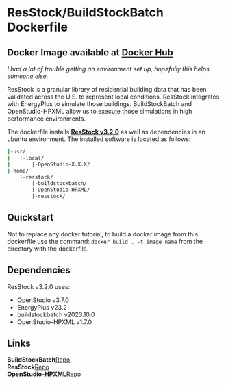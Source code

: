 # ResStock/BuildStockBatch Dockerfile  

## Docker Image available at [Docker Hub](https://hub.docker.com/repository/docker/joshuaedwardhammond/resstock/general)  

*I had a lot of trouble getting an environment set up, hopefully this helps someone else.*  

ResStock is a granular library of residential building data that has been validated across the U.S. to represent local conditions. ResStock integrates with EnergyPlus to simulate those buildings. BuildStockBatch and OpenStudio-HPXML allow us to execute those simulations in high performance environments.  

The dockerfile installs [**ResStock v3.2.0**](https://github.com/NREL/resstock/releases/tag/v3.2.0) as well as dependencies in an ubuntu environment. The installed software is located as follows:  

```bash
|-usr/
|   |-local/
|       |-OpenStudio-X.X.X/
|-home/
    |-resstock/
        |-buildstockbatch/
        |-OpenStudio-HPXML/
        |-resstock/
```

## Quickstart  

Not to replace any docker tutorial, to build a docker image from this dockerfile use the command: `docker build . -t image_name` from the directory with the dockerfile.  

## Dependencies  

ResStock v3.2.0 uses:

* OpenStudio v3.7.0  
* EnergyPlus v23.2  
* buildstockbatch v2023.10.0  
* OpenStudio-HPXML v1.7.0  

## Links  

**BuildStockBatch**[Repo](https://github.com/NREL/buildstockbatch/)  
**ResStock**[Repo](https://github.com/NREL/resstock/)  
**OpenStudio-HPXML**[Repo](https://github.com/NREL/OpenStudio-HPXML)  

